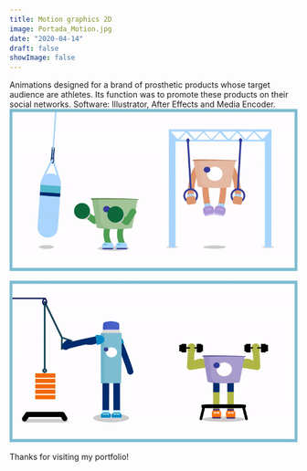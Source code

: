 ```yaml
---
title: Motion graphics 2D
image: Portada_Motion.jpg
date: "2020-04-14"
draft: false
showImage: false
---
```


Animations designed for a brand of prosthetic products whose target audience are athletes. Its function was to promote these products on their social networks. Software: Illustrator, After Effects and Media Encoder.
![MotionGraphics](/images/ProteinGIF3.gif "ProteinGIF3")

![MotionGraphics](/images/ProteinGIF1.gif "ProteinGIF1")


Thanks for visiting my portfolio!
